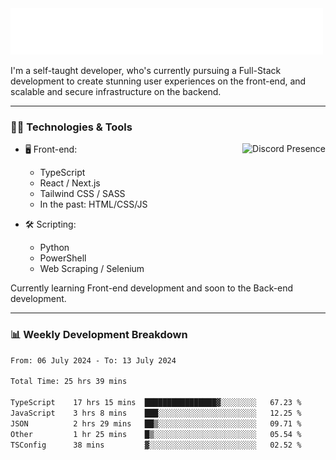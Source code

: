 <img src="assets/wave.svg" alt=":wave:" />

I'm a self-taught developer, who's currently pursuing a Full-Stack development to create stunning user experiences on the front-end, and scalable and secure infrastructure on the backend.

---

### 🧑‍💻 Technologies & Tools

<a href="https://discord.com/users/414304208649453568" target="_blank" rel="nofollow">
   <img src="https://lanyard-profile-readme.vercel.app/api/414304208649453568?idleMessage=Probably%20doing%20something%20else..." alt="Discord Presence" align="right">
</a>

- 🖥️ Front-end:

  - TypeScript
  - React / Next.js
  - Tailwind CSS / SASS
  - In the past: HTML/CSS/JS

- 🛠 Scripting:

  - Python
  - PowerShell
  - Web Scraping / Selenium

Currently learning Front-end development and soon to the Back-end development.

---

### 📊 Weekly Development Breakdown

<!-- ![ccrsxx's GitHub Stats](https://github-readme-stats.vercel.app/api?username=ccrsxx&count_private=true&theme=tokyonight) -->
<!-- ![ccrsxx's Top Langs](https://github-readme-stats.vercel.app/api/top-langs/?username=ccrsxx&hide=lua,java,html&theme=tokyonight) -->

<!--START_SECTION:waka-->

```txt
From: 06 July 2024 - To: 13 July 2024

Total Time: 25 hrs 39 mins

TypeScript    17 hrs 15 mins  ████████████████▓░░░░░░░░   67.23 %
JavaScript    3 hrs 8 mins    ███░░░░░░░░░░░░░░░░░░░░░░   12.25 %
JSON          2 hrs 29 mins   ██▒░░░░░░░░░░░░░░░░░░░░░░   09.71 %
Other         1 hr 25 mins    █▒░░░░░░░░░░░░░░░░░░░░░░░   05.54 %
TSConfig      38 mins         ▓░░░░░░░░░░░░░░░░░░░░░░░░   02.52 %
```

<!--END_SECTION:waka-->
